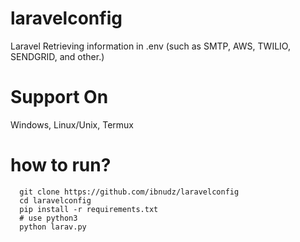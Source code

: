 # laravelconfig
Laravel Retrieving information in .env (such as SMTP, AWS, TWILIO,  SENDGRID, and other.)

# Support On 
Windows, Linux/Unix, Termux

# how to run?
      git clone https://github.com/ibnudz/laravelconfig
      cd laravelconfig
      pip install -r requirements.txt
      # use python3
      python larav.py
